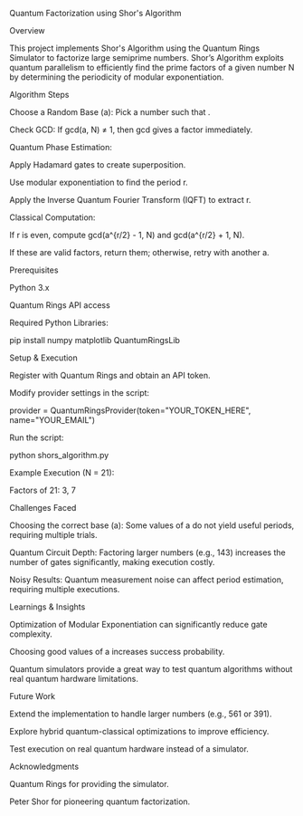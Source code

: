Quantum Factorization using Shor's Algorithm

Overview

This project implements Shor's Algorithm using the Quantum Rings Simulator to factorize large semiprime numbers. Shor’s Algorithm exploits quantum parallelism to efficiently find the prime factors of a given number N by determining the periodicity of modular exponentiation.

Algorithm Steps

Choose a Random Base (a): Pick a number  such that .

Check GCD: If gcd(a, N) ≠ 1, then gcd gives a factor immediately.

Quantum Phase Estimation:

Apply Hadamard gates to create superposition.

Use modular exponentiation to find the period r.

Apply the Inverse Quantum Fourier Transform (IQFT) to extract r.

Classical Computation:

If r is even, compute gcd(a^{r/2} - 1, N) and gcd(a^{r/2} + 1, N).

If these are valid factors, return them; otherwise, retry with another a.

Prerequisites

Python 3.x

Quantum Rings API access

Required Python Libraries:

pip install numpy matplotlib QuantumRingsLib

Setup & Execution

Register with Quantum Rings and obtain an API token.

Modify provider settings in the script:

provider = QuantumRingsProvider(token="YOUR_TOKEN_HERE", name="YOUR_EMAIL")

Run the script:

python shors_algorithm.py

Example Execution (N = 21):

Factors of 21: 3, 7

Challenges Faced

Choosing the correct base (a): Some values of a do not yield useful periods, requiring multiple trials.

Quantum Circuit Depth: Factoring larger numbers (e.g., 143) increases the number of gates significantly, making execution costly.

Noisy Results: Quantum measurement noise can affect period estimation, requiring multiple executions.

Learnings & Insights

Optimization of Modular Exponentiation can significantly reduce gate complexity.

Choosing good values of a increases success probability.

Quantum simulators provide a great way to test quantum algorithms without real quantum hardware limitations.


Future Work

Extend the implementation to handle larger numbers (e.g., 561 or 391).

Explore hybrid quantum-classical optimizations to improve efficiency.

Test execution on real quantum hardware instead of a simulator.

Acknowledgments

Quantum Rings for providing the simulator.

Peter Shor for pioneering quantum factorization.

